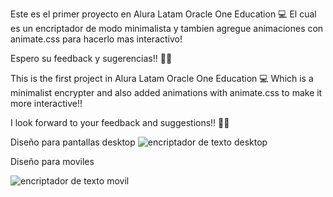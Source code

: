 Este es el primer proyecto en Alura Latam Oracle One Education 💻
El cual es un encriptador de modo minimalista y tambien agregue animaciones con animate.css para hacerlo mas interactivo!

Espero su feedback y sugerencias!! 👨‍💻



This is the first project in Alura Latam Oracle One Education 💻
Which is a minimalist encrypter and also added animations with animate.css to make it more interactive!!

I look forward to your feedback and suggestions!! 👨‍💻


Diseño para pantallas desktop
![encriptador de texto desktop](https://github.com/obed-dev/encriptador-de-texto/assets/110742169/1b6b3713-4709-42a2-bad1-6a9968a3d600)





Diseño para moviles

![encriptador de texto movil](https://github.com/obed-dev/encriptador-de-texto/assets/110742169/e9898ec1-410a-458b-b56c-325b8cecfccb)
